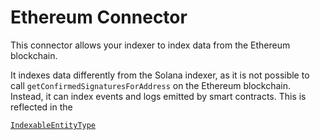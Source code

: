 # Ethereum Connector
This connector allows your indexer to index data from the Ethereum blockchain.

It indexes data differently from the Solana indexer, as it is not possible to call
`getConfirmedSignaturesForAddress` on the Ethereum blockchain. Instead, it can index
events and logs emitted by smart contracts. This is reflected in the

[`IndexableEntityType`](../framework/src/types.ts)

